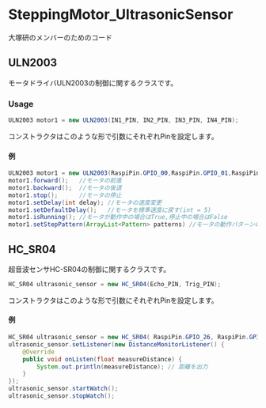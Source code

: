 # SteppingMotor_UltrasonicSensor
大塚研のメンバーのためのコード

## ULN2003
モータドライバULN2003の制御に関するクラスです。

### Usage

```Java
ULN2003 motor1 = new ULN2003(IN1_PIN, IN2_PIN, IN3_PIN, IN4_PIN);
```
コンストラクタはこのような形で引数にそれぞれPinを設定します。
#### 例
```Java
ULN2003 motor1 = new ULN2003(RaspiPin.GPIO_00,RaspiPin.GPIO_01,RaspiPin.GPIO_02,RaspiPin.GPIO_03);
motor1.forward();	//モータの前進
motor1.backward();	//モータの後退
motor1.stop();		//モータの停止
motor1.setDelay(int delay);	//モータの速度変更
motor1.setDefaultDelay();	//モータを標準速度に戻す(int = 5)
motor1.isRunning();	//モータが動作中の場合はTrue,停止中の場合はFalse
motor1.setStepPattern(ArrayList<Pattern> patterns) //モータの動作パターンの変更
```

## HC_SR04
超音波センサHC-SR04の制御に関するクラスです。
```Java
HC_SR04 ultrasonic_sensor = new HC_SR04(Echo_PIN, Trig_PIN);
```
コンストラクタはこのような形で引数にそれぞれPinを設定します。
#### 例
```Java
HC_SR04 ultrasonic_sensor = new HC_SR04( RaspiPin.GPIO_26, RaspiPin.GPIO_22 );
ultrasonic_sensor.setListener(new DistanceMonitorListener() {
    @Override
    public void onListen(float measureDistance) {
        System.out.println(measureDistance); // 距離を出力
    }
});
ultrasonic_sensor.startWatch();
ultrasonic_sensor.stopWatch();
```